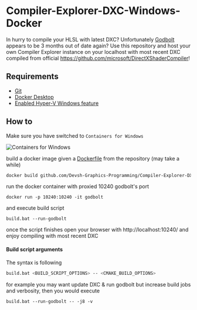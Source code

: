 # Compiler-Explorer-DXC-Windows-Docker

In hurry to compile your HLSL with latest DXC? Unfortunately [Godbolt](https://godbolt.org/) appears to be 3 months out of date again? Use this repository and host your own Compiler Explorer instance on your localhost with most recent DXC compiled from official https://github.com/microsoft/DirectXShaderCompiler!

## Requirements

- [Git](https://git-scm.com/download/win)
- [Docker Desktop](https://www.docker.com/products/docker-desktop/)
- [Enabled Hyper-V Windows feature](https://learn.microsoft.com/en-us/virtualization/hyper-v-on-windows/quick-start/enable-hyper-v#enable-hyper-v-using-powershell)

## How to
Make sure you have switched to `Containers for Windows`

![Containers for Windows](https://user-images.githubusercontent.com/65064509/152947300-affca592-35a7-4e4c-a7fc-2055ce1ba528.png)

build a docker image given a [Dockerfile](https://github.com/Devsh-Graphics-Programming/Compiler-Explorer-DXC-Windows-Docker/blob/master/Dockerfile) from the repository (may take a while)

```bash
docker build github.com/Devsh-Graphics-Programming/Compiler-Explorer-DXC-Windows-Docker -t godbolt
```

run the docker container with proxied 10240 godbolt's port

```
docker run -p 10240:10240 -it godbolt 
```

and execute build script
```
build.bat --run-godbolt
```

once the script finishes open your browser with http://localhost:10240/ and enjoy compiling with most recent DXC

#### Build script arguments

The syntax is following

```bash
build.bat <BUILD_SCRIPT_OPTIONS> -- <CMAKE_BUILD_OPTIONS>
```

for example you may want update DXC & run godbolt but increase build jobs and verbosity, then you would execute

```
build.bat --run-godbolt -- -j8 -v
```

